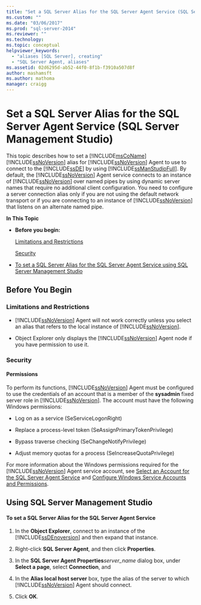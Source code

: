 ```yaml
---
title: "Set a SQL Server Alias for the SQL Server Agent Service (SQL Server Management Studio) | Microsoft Docs"
ms.custom: ""
ms.date: "03/06/2017"
ms.prod: "sql-server-2014"
ms.reviewer: ""
ms.technology:
ms.topic: conceptual
helpviewer_keywords: 
  - "aliases [SQL Server], creating"
  - "SQL Server Agent, aliases"
ms.assetid: 02d6295d-ab52-44f0-8f1b-f3910a507d8f
author: mashamsft
ms.author: mathoma
manager: craigg
---
```

# Set a SQL Server Alias for the SQL Server Agent Service (SQL Server Management Studio)
  This topic describes how to set a [!INCLUDE[msCoName](../includes/msconame-md.md)] [!INCLUDE[ssNoVersion](../includes/ssnoversion-md.md)] alias for [!INCLUDE[ssNoVersion](../includes/ssnoversion-md.md)] Agent to use to connect to the [!INCLUDE[ssDE](../includes/ssde-md.md)] by using [!INCLUDE[ssManStudioFull](../includes/ssmanstudiofull-md.md)]. By default, the [!INCLUDE[ssNoVersion](../includes/ssnoversion-md.md)] Agent service connects to an instance of [!INCLUDE[ssNoVersion](../includes/ssnoversion-md.md)] over named pipes by using dynamic server names that require no additional client configuration. You need to configure a server connection alias only if you are not using the default network transport or if you are connecting to an instance of [!INCLUDE[ssNoVersion](../includes/ssnoversion-md.md)] that listens on an alternate named pipe.  
  
 **In This Topic**  
  
-   **Before you begin:**  
  
     [Limitations and Restrictions](#Restrictions)  
  
     [Security](#Security)  
  
-   [To set a SQL Server Alias for the SQL Server Agent Service using SQL Server Management Studio](#SSMSProcedure)  
  
##  <a name="BeforeYouBegin"></a> Before You Begin  
  
###  <a name="Restrictions"></a> Limitations and Restrictions  
  
-   [!INCLUDE[ssNoVersion](../includes/ssnoversion-md.md)] Agent will not work correctly unless you select an alias that refers to the local instance of [!INCLUDE[ssNoVersion](../includes/ssnoversion-md.md)].  
  
-   Object Explorer only displays the [!INCLUDE[ssNoVersion](../includes/ssnoversion-md.md)] Agent node if you have permission to use it.  
  
###  <a name="Security"></a> Security  
  
####  <a name="Permissions"></a> Permissions  
 To perform its functions, [!INCLUDE[ssNoVersion](../includes/ssnoversion-md.md)] Agent must be configured to use the credentials of an account that is a member of the **sysadmin** fixed server role in [!INCLUDE[ssNoVersion](../includes/ssnoversion-md.md)]. The account must have the following Windows permissions:  
  
-   Log on as a service (SeServiceLogonRight)  
  
-   Replace a process-level token (SeAssignPrimaryTokenPrivilege)  
  
-   Bypass traverse checking (SeChangeNotifyPrivilege)  
  
-   Adjust memory quotas for a process (SeIncreaseQuotaPrivilege)  
  
 For more information about the Windows permissions required for the [!INCLUDE[ssNoVersion](../includes/ssnoversion-md.md)] Agent service account, see [Select an Account for the SQL Server Agent Service](../ssms/agent/select-an-account-for-the-sql-server-agent-service.md) and [Configure Windows Service Accounts and Permissions](configure-windows/configure-windows-service-accounts-and-permissions.md).  
  
##  <a name="SSMSProcedure"></a> Using SQL Server Management Studio  
  
#### To set a SQL Server Alias for the SQL Server Agent Service  
  
1.  In the **Object Explorer**, connect to an instance of the [!INCLUDE[ssDEnoversion](../includes/ssdenoversion-md.md)] and then expand that instance.  
  
2.  Right-click **SQL Server Agent**, and then click **Properties**.  
  
3.  In the **SQL Server Agent Properties**_server_name_ dialog box, under **Select a page**, select **Connection**, and  
  
4.  In the **Alias local host server** box, type the alias of the server to which [!INCLUDE[ssNoVersion](../includes/ssnoversion-md.md)] Agent should connect.  
  
5.  Click **OK**.  
  
  
